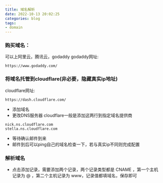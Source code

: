 ```yaml
---
title: 域名解析
date: 2022-10-13 20:02:25
categories: blog
tags: 
- domain
---
```


### 购买域名：
可以上阿里云，腾讯云，godaddy
godaddy网址:
```
https://www.godaddy.com/
```
### 将域名托管到cloudflare(非必要，隐藏真实ip地址)
cloudflare网址:
```
https://dash.cloudflare.com/
```
* 添加域名
* 更改DNS服务器
cloudflare一般是添加这两行到指定域名提供商
```
nick.ns.cloudflare.com
stella.ns.cloudflare.com
```
* 等待确认邮件到来
* 邮件到后可以ping自己的域名检查一下，若与真实ip不同则完成配置
### 解析域名
* 点击添加记录，需要添加两个记录，两个记录类型都是 CNAME ，第一个主机记录为 @ ，第二个主机记录为 www，记录值都填域名，保存即可




